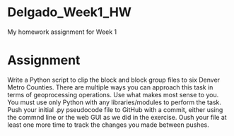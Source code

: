 # Delgado_Week1_HW
My homework assignment for Week 1

# Assignment
Write a Python script to clip the block and block group files to six Denver Metro Counties. There are multiple ways you can approach this task in terms of geoprocessing operations. Use what makes most sense to you. You must use only Python with any libraries/modules to perform the task. Push your initial .py pseudocode file to GitHub with a commit, either using the commnd line or the web GUI as we did in the exercise. Oush your file at least one more time to track the changes you made between pushes. 
